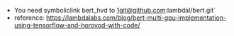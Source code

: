 - You need symboliclink bert_hvd to 1git@github.com:lambdal/bert.git`
- reference: https://lambdalabs.com/blog/bert-multi-gpu-implementation-using-tensorflow-and-horovod-with-code/
